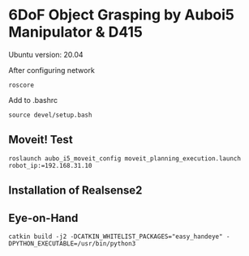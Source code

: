   # 6DoF Object Grasping by Auboi5 Manipulator & D415

Ubuntu version: 20.04

After configuring network
```
roscore
```
Add to .bashrc
```
source devel/setup.bash
```

## Moveit! Test
```
roslaunch aubo_i5_moveit_config moveit_planning_execution.launch robot_ip:=192.168.31.10
```

## Installation of Realsense2

## Eye-on-Hand
```
catkin build -j2 -DCATKIN_WHITELIST_PACKAGES="easy_handeye" -DPYTHON_EXECUTABLE=/usr/bin/python3
```
